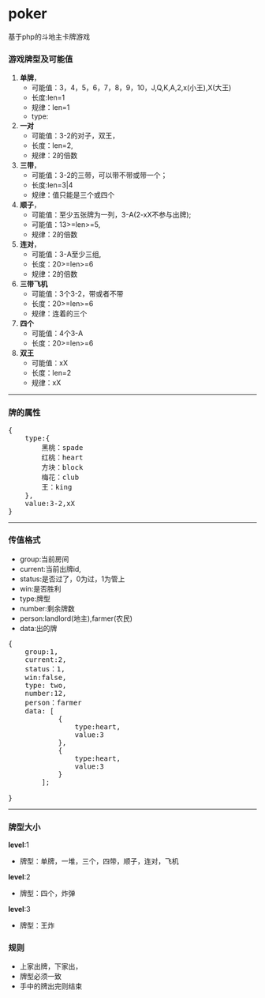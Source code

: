 # poker
基于php的斗地主卡牌游戏
### 游戏牌型及可能值
1. **单牌**，
    - 可能值：3，4，5，6，7，8，9，10，J,Q,K,A,2,x(小王),X(大王)
    - 长度:len=1
    - 规律：len=1
    - type:
2. **一对**
    - 可能值：3-2的对子，双王，
    - 长度：len=2,
    - 规律：2的倍数
3. **三带**，
    - 可能值：3-2的三带，可以带不带或带一个；
    - 长度:len=3|4
    - 规律：值只能是三个或四个
4. **顺子**，
    - 可能值：至少五张牌为一列，3-A(2-xX不参与出牌);
    - 可能值：13>=len>=5,
    - 规律：2的倍数
4. **连对**，
    - 可能值：3-A至少三组,
    - 长度：20>=len>=6
    - 规律：2的倍数
5. **三带飞机** 
    - 可能值：3个3-2，带或者不带
    - 长度：20>=len>=6
    - 规律：连着的三个
6. **四个**
    - 可能值：4个3-A
    - 长度：20>=len>=6
7. **双王**
    - 可能值：xX
    - 长度：len=2
    - 规律：xX

---
### 牌的属性
<pre>
{
    type:{
        黑桃：spade
        红桃：heart
        方块：block
        梅花：club
        王：king
    },
    value:3-2,xX
}
</pre>
---
### 传值格式
- group:当前房间
- current:当前出牌id,
- status:是否过了，0为过，1为管上
- win:是否胜利
- type:牌型
- number:剩余牌数
- person:landlord(地主),farmer(农民)
- data:出的牌
<pre>
{
    group:1,
    current:2,
    status：1,
    win:false,
    type: two,
    number:12,
    person：farmer
    data: [
            {
                type:heart,
                value:3
            },
            {
                type:heart,
                value:3
            }
        ];
        
}
</pre>
---
### 牌型大小

**level**:1
- 牌型：单牌，一堆，三个，四带，顺子，连对，飞机

**level**:2
- 牌型：四个，炸弹

**level**:3
- 牌型：王炸
### 规则
- 上家出牌，下家出，
- 牌型必须一致
- 手中的牌出完则结束
